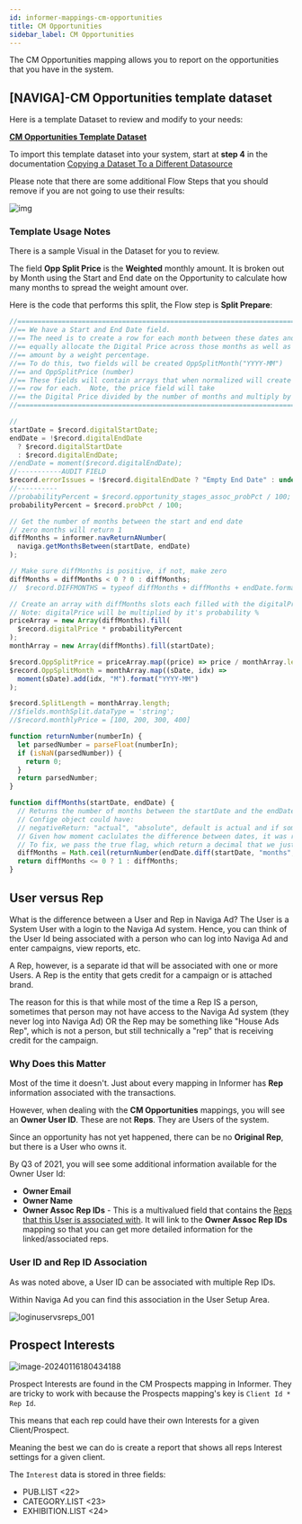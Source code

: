 ```yaml
---
id: informer-mappings-cm-opportunities
title: CM Opportunities
sidebar_label: CM Opportunities
---
```


The CM Opportunities mapping allows you to report on the opportunities that you have in the system.

## [NAVIGA]-CM Opportunities template dataset

Here is a template Dataset to review and modify to your needs:

**<a  target="_blank"  href="/downloads/naviga-cm-opportunities.tgz">CM Opportunities Template Dataset</a>**

To import this template dataset into your system, start at **step 4** in the documentation [Copying a Dataset To a Different Datasource](informer-basics/#copying-dataset-to-different-datasource)

Please note that there are some additional Flow Steps that you should remove if you are not going to use their results:

![img](images/informer-mapping-cmopportunities-templatereport-001.png)

### Template Usage Notes

There is a sample Visual in the Dataset for you to review.

The field **Opp Split Price** is the **Weighted** monthly amount. It is broken out by Month using the Start and End date on the Opportunity to calculate how many months to spread the weight amount over.

Here is the code that performs this split, the Flow step is **Split Prepare**:

```javascript
//=========================================================================
//== We have a Start and End Date field.
//== The need is to create a row for each month between these dates and
//== equally allocate the Digital Price across those months as well as multiplying that
//== amount by a weight percentage.
//== To do this, two fields will be created OppSplitMonth("YYYY-MM")
//== and OppSplitPrice (number)
//== These fields will contain arrays that when normalized will create a "new"
//== row for each.  Note, the price field will take
//== the Digital Price divided by the number of months and multiply by some weighting value.
//=========================================================================

//
startDate = $record.digitalStartDate;
endDate = !$record.digitalEndDate
  ? $record.digitalStartDate
  : $record.digitalEndDate;
//endDate = moment($record.digitalEndDate);
//-----------AUDIT FIELD
$record.errorIssues = !$record.digitalEndDate ? "Empty End Date" : undefined;
//----------
//probabilityPercent = $record.opportunity_stages_assoc_probPct / 100;
probabilityPercent = $record.probPct / 100;

// Get the number of months between the start and end date
// zero months will return 1
diffMonths = informer.navReturnANumber(
  naviga.getMonthsBetween(startDate, endDate)
);

// Make sure diffMonths is positive, if not, make zero
diffMonths = diffMonths < 0 ? 0 : diffMonths;
//  $record.DIFFMONTHS = typeof diffMonths + diffMonths + endDate.format('YYYY-MM')

// Create an array with diffMonths slots each filled with the digitalPrice
// Note: digitalPrice will be multiplied by it's probability %
priceArray = new Array(diffMonths).fill(
  $record.digitalPrice * probabilityPercent
);
monthArray = new Array(diffMonths).fill(startDate);

$record.OppSplitPrice = priceArray.map((price) => price / monthArray.length);
$record.OppSplitMonth = monthArray.map((sDate, idx) =>
  moment(sDate).add(idx, "M").format("YYYY-MM")
);

$record.SplitLength = monthArray.length;
//$fields.monthSplit.dataType = 'string';
//$record.monthlyPrice = [100, 200, 300, 400]

function returnNumber(numberIn) {
  let parsedNumber = parseFloat(numberIn);
  if (isNaN(parsedNumber)) {
    return 0;
  }
  return parsedNumber;
}

function diffMonths(startDate, endDate) {
  // Returns the number of months between the startDate and the endDate
  // Confige object could have:
  // negativeReturn: "actual", "absolute", default is actual and if something other than passed, that is what is used
  // Given how moment caclulates the difference between dates, it was returning the wrong number of months between in certain cases.
  // To fix, we pass the true flag, which return a decimal that we just take the ceiling of, i.e. round up all the time
  diffMonths = Math.ceil(returnNumber(endDate.diff(startDate, "months", true)));
  return diffMonths <= 0 ? 1 : diffMonths;
}
```

## User versus Rep

What is the difference between a User and Rep in Naviga Ad? The User is a System User with a login to the Naviga Ad system. Hence, you can think of the User Id being associated with a person who can log into Naviga Ad and enter campaigns, view reports, etc.

A Rep, however, is a separate id that will be associated with one or more Users. A Rep is the entity that gets credit for a campaign or is attached brand.

The reason for this is that while most of the time a Rep IS a person, sometimes that person may not have access to the Naviga Ad system (they never log into Naviga Ad) OR the Rep may be something like "House Ads Rep", which is not a person, but still technically a "rep" that is receiving credit for the campaign.

### Why Does this Matter

Most of the time it doesn't. Just about every mapping in Informer has **Rep** information associated with the transactions.

However, when dealing with the **CM Opportunities** mappings, you will see an **Owner User ID**. These are not **Reps**. They are Users of the system.

Since an opportunity has not yet happened, there can be no **Original Rep**, but there is a User who owns it.

By Q3 of 2021, you will see some additional information available for the Owner User Id:

- **Owner Email**
- **Owner Name**
- **Owner Assoc Rep IDs** - This is a multivalued field that contains the [Reps that this User is associated with](#user-id-and-rep-id-association). It will link to the **Owner Assoc Rep IDs** mapping so that you can get more detailed information for the linked/associated reps.

### User ID and Rep ID Association

As was noted above, a User ID can be associated with multiple Rep IDs.

Within Naviga Ad you can find this association in the User Setup Area.

![loginuservsreps_001](images/informer-mapping-cmopportunities-uservsrep-001.png)

## Prospect Interests

![image-20240116180434188](images/cm-opportunities-prospect-interests-001.png)

Prospect Interests are found in the CM Prospects mapping in Informer.  They are tricky to work with because the Prospects mapping's key is `Client Id * Rep Id`.  

This means that each rep could have their own Interests for a given Client/Prospect.

Meaning the best we can do is create a report that shows all reps Interest settings for a given client.

The `Interest` data is stored in three fields: 

- PUB.LIST <22>
- CATEGORY.LIST <23>
- EXHIBITION.LIST <24>
